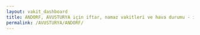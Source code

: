```yaml
---
layout: vakit_dashboard
title: ANDORF, AVUSTURYA için iftar, namaz vakitleri ve hava durumu - ilçe/eyalet seç
permalink: /AVUSTURYA/ANDORF/
---
```


<script type="text/javascript">
  var GLOBAL_COUNTRY = 'AVUSTURYA';
  var GLOBAL_CITY = 'ANDORF';
  var GLOBAL_STATE = '';
  var lat = 72;
  var lon = 21;
</script>
